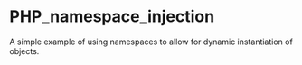 # PHP_namespace_injection
A simple example of using namespaces to allow for dynamic instantiation of objects.
